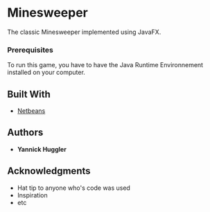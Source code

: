 # Minesweeper

The classic Minesweeper implemented using JavaFX.


### Prerequisites

To run this game, you have to have the Java Runtime Environnement installed on your computer.

## Built With

* [Netbeans](https://netbeans.org)

## Authors

* **Yannick Huggler**

## Acknowledgments

* Hat tip to anyone who's code was used
* Inspiration
* etc

